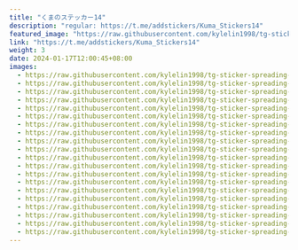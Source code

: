 ```yaml
---
title: "くまのステッカー14"
description: "regular: https://t.me/addstickers/Kuma_Stickers14"
featured_image: "https://raw.githubusercontent.com/kylelin1998/tg-sticker-spreading-worldwide-images/main/img/aaa581aa-7c15-4277-95a2-6ea0bf23357b.jpg"
link: "https://t.me/addstickers/Kuma_Stickers14"
weight: 3
date: 2024-01-17T12:00:45+08:00
images:
  - https://raw.githubusercontent.com/kylelin1998/tg-sticker-spreading-worldwide-images/main/img/aaa581aa-7c15-4277-95a2-6ea0bf23357b.jpg
  - https://raw.githubusercontent.com/kylelin1998/tg-sticker-spreading-worldwide-images/main/img/dd03f8a7-a53d-419f-a034-cc1d5bc14407.jpg
  - https://raw.githubusercontent.com/kylelin1998/tg-sticker-spreading-worldwide-images/main/img/cd7ee50f-10ab-4610-a146-46c430b589e3.jpg
  - https://raw.githubusercontent.com/kylelin1998/tg-sticker-spreading-worldwide-images/main/img/e6d17132-c790-44e9-8d91-3b114a1d1b03.jpg
  - https://raw.githubusercontent.com/kylelin1998/tg-sticker-spreading-worldwide-images/main/img/435eae0b-f6a9-41c0-94ad-61d39f5dcaea.jpg
  - https://raw.githubusercontent.com/kylelin1998/tg-sticker-spreading-worldwide-images/main/img/7dfa1e6e-5205-4a90-a710-d6922eac69e6.jpg
  - https://raw.githubusercontent.com/kylelin1998/tg-sticker-spreading-worldwide-images/main/img/90a618d1-2780-43b8-a1dc-bb0562660577.jpg
  - https://raw.githubusercontent.com/kylelin1998/tg-sticker-spreading-worldwide-images/main/img/d973db5b-0e82-4a22-ac9b-3a647f2b780d.jpg
  - https://raw.githubusercontent.com/kylelin1998/tg-sticker-spreading-worldwide-images/main/img/d8427ceb-4e62-4e24-af53-10ee63c7ad9e.jpg
  - https://raw.githubusercontent.com/kylelin1998/tg-sticker-spreading-worldwide-images/main/img/37faf6eb-412e-44f4-a8ef-bc4ef717d72f.jpg
  - https://raw.githubusercontent.com/kylelin1998/tg-sticker-spreading-worldwide-images/main/img/adf8d499-96a3-4e04-a8c3-38958719399a.jpg
  - https://raw.githubusercontent.com/kylelin1998/tg-sticker-spreading-worldwide-images/main/img/6ecc0b85-bbae-4aff-9c9e-e1250be7e7a1.jpg
  - https://raw.githubusercontent.com/kylelin1998/tg-sticker-spreading-worldwide-images/main/img/e0f716cd-4c95-4c5e-a589-a2b1f76d1fa9.jpg
  - https://raw.githubusercontent.com/kylelin1998/tg-sticker-spreading-worldwide-images/main/img/d640c512-12a5-44ea-ab97-4f8978ab2593.jpg
  - https://raw.githubusercontent.com/kylelin1998/tg-sticker-spreading-worldwide-images/main/img/352cba41-ed5a-4d03-a22b-3070e0b87b78.jpg
  - https://raw.githubusercontent.com/kylelin1998/tg-sticker-spreading-worldwide-images/main/img/fb24697f-06e0-40bc-9b9a-6a8313240ab2.jpg
  - https://raw.githubusercontent.com/kylelin1998/tg-sticker-spreading-worldwide-images/main/img/d1897b28-aaee-48b4-9b43-9b3ebccd7ea1.jpg
  - https://raw.githubusercontent.com/kylelin1998/tg-sticker-spreading-worldwide-images/main/img/fa211b4b-1c8f-4e89-8a31-2c189ea56cea.jpg
  - https://raw.githubusercontent.com/kylelin1998/tg-sticker-spreading-worldwide-images/main/img/dd0f5c39-0f66-4510-b20b-31f9d8b91367.jpg
  - https://raw.githubusercontent.com/kylelin1998/tg-sticker-spreading-worldwide-images/main/img/59e7484c-a96b-489c-9f44-19018db7f053.jpg
---
```

